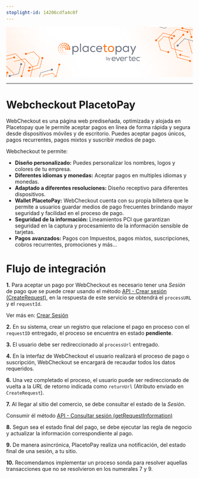 ```yaml
---
stoplight-id: 14206cdfa4c0f
---
```


<!--
focus: false
-->

![Frame 10.png](<../assets/images/placetopay_banner.png>)

---

# Webcheckout PlacetoPay

WebCheckout es una página web prediseñada, optimizada y alojada en Placetopay que le permite aceptar pagos en línea de forma rápida y segura desde dispositivos móviles y de escritorio. Puedes aceptar pagos únicos, pagos recurrentes, pagos mixtos y suscribir medios de pago.

Webcheckout te permite:

* **Diseño personalizado:** Puedes personalizar los nombres, logos y colores de tu empresa.
* **Diferentes idiomas y monedas:** Aceptar pagos en multiples idiomas y monedas.
* **Adaptado a diferentes resoluciones:** Diseño receptivo para diferentes dispositivos.
* **Wallet PlacetoPay:** WebCheckout cuenta con su propia billetera que le permite a usuarios guardar medios de pago frecuentes brindando mayor seguridad y facilidad en el proceso de pago.
* **Seguridad de la información:** Lineamientos PCI que garantizan seguridad en la captura y procesamiento de la información sensible de tarjetas.
* **Pagos avanzados:** Pagos con Impuestos, pagos mixtos, suscripciones, cobros recurrentes, promociones y más...

# Flujo de integración

**1.** Para aceptar un pago por WebCheckout es necesario tener una *Sesión* de pago que se puede crear usando el método [API - Crear sesión (CreateRequest)](../reference/WebCheckout-ES.yaml/paths/~1api~1session/post), en la respuesta de este servicio se obtendrá el `processURL` y el `requestId`.

Ver más en: [Crear Sesión](create-session.md)

**2.** En su sistema, crear un registro que relacione el pago en proceso con el `requestID` entregado, el proceso se encuentra en estado **pendiente**.

**3.** El usuario debe ser redireccionado al `processUrl` entregado.

**4.** En la interfaz de WebCheckout el usuario realizará el proceso de pago o suscripción, WebCheckout se encargará de recaudar todos los datos requeridos.

**6.** Una vez completado el proceso, el usuario puede ser redireccionado de vuelta a la *URL* de retorno indicada como `returnUrl` (Atributo enviado en `CreateRequest`).

**7.** Al llegar al sitio del comercio, se debe consultar el estado de la *Sesión*. 

Consumir él método [API - Consultar sesión (getRequestInformation)](../reference/WebCheckout-ES.yaml/paths/~1api~1session~1{requestId}/post)

**8.** Segun sea el estado final del pago, se debe ejecutar las regla de negocio y actualizar la información correspondiente al pago.

**9.** De manera asincrónica, PlacetoPay realiza una notificación, del estado final de una sesión, a tu sitio.

**10.** Recomendamos implementar un proceso sonda para resolver aquellas transacciones que no se resolvieron en los numerales 7 y 9.


